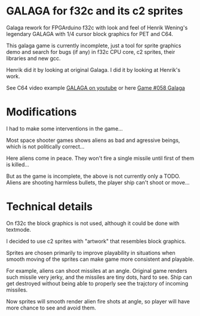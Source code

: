 # GALAGA for f32c and its c2 sprites

Galaga rework for FPGArduino f32c
with look and feel of Henrik Wening's legendary
GALAGA with 1/4 cursor block graphics for PET and C64.

This galaga game is currently incomplete, just a tool for
sprite graphics demo and search for bugs (if any) in f32c CPU core, 
c2 sprites, their libraries and new gcc.

Henrik did it by looking at original Galaga.
I did it by looking at Henrik's work.

See C64 video example
[GALAGA on youtube](https://www.youtube.com/watch?v=4c_li-PBJ6g)
or here
[Game #058 Galaga](http://www.theawardian.de/?p=5153)

# Modifications

I had to make some interventions in the game...

Most space shooter games shows aliens as bad and
agressive beings, which is not politically correct...

Here aliens come in peace.
They won't fire a single missile
until first of them is killed...

But as the game is incomplete, the above is not currently
only a TODO. Aliens are shooting harmless bullets, the player
ship can't shoot or move...

# Technical details

On f32c the block graphics is not used, although it could be done with
textmode.

I decided to use c2 sprites with "artwork" that resembles block graphics.

Sprites are chosen primarily to improve playability in situations
when smooth moving of the sprites can make game more consistent and playable.

For example, aliens can shoot missiles at an angle.
Original game renders such missile very jerky, and the missiles
are tiny dots, hard to see. Ship can get destroyed without being able to
properly see the trajctory of incoming missiles. 

Now sprites will smooth render alien fire shots at angle, so player 
will have more chance to see and avoid them.
